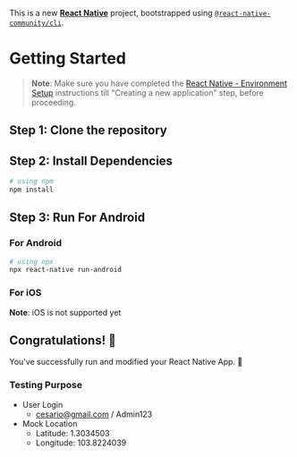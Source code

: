 This is a new [**React Native**](https://reactnative.dev) project, bootstrapped using [`@react-native-community/cli`](https://github.com/react-native-community/cli).

# Getting Started

>**Note**: Make sure you have completed the [React Native - Environment Setup](https://reactnative.dev/docs/environment-setup) instructions till "Creating a new application" step, before proceeding.

## Step 1: Clone the repository
## Step 2: Install Dependencies

```bash
# using npm
npm install
```
## Step 3: Run For Android

### For Android

```bash
# using npx
npx react-native run-android  
```

### For iOS
**Note**: iOS is not supported yet 

## Congratulations! :tada:

You've successfully run and modified your React Native App. :partying_face:

### Testing Purpose
- User Login
   - cesario@gmail.com / Admin123
- Mock Location
   - Latitude: 1.3034503
   - Longitude: 103.8224039
